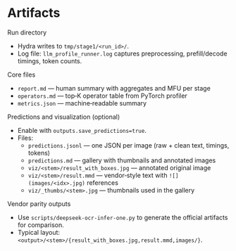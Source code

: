 # Artifacts

Run directory
- Hydra writes to `tmp/stage1/<run_id>/`.
- Log file: `llm_profile_runner.log` captures preprocessing, prefill/decode timings, token counts.

Core files
- `report.md` — human summary with aggregates and MFU per stage
- `operators.md` — top‑K operator table from PyTorch profiler
- `metrics.json` — machine‑readable summary

Predictions and visualization (optional)
- Enable with `outputs.save_predictions=true`.
- Files:
  - `predictions.jsonl` — one JSON per image (raw + clean text, timings, tokens)
  - `predictions.md` — gallery with thumbnails and annotated images
  - `viz/<stem>/result_with_boxes.jpg` — annotated original image
  - `viz/<stem>/result.mmd` — vendor‑style text with `![](images/<idx>.jpg)` references
  - `viz/_thumbs/<stem>.jpg` — thumbnails used in the gallery

Vendor parity outputs
- Use `scripts/deepseek-ocr-infer-one.py` to generate the official artifacts for comparison.
- Typical layout: `<output>/<stem>/{result_with_boxes.jpg,result.mmd,images/}`.

